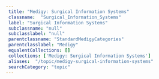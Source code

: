 ```yaml
--- 
 title: "Medigy: Surgical Information Systems" 
 classname:  "Surgical_Information_Systems" 
 label: "Surgical Information Systems" 
 subclassname: "null" 
 subclasslabel: "null" 
 parentclassname: "StandardMedigyCategories" 
 parentclasslabel: "Medigy" 
 equalentCollections: [] 
 collections: ['Medigy: Surgical Information Systems']
 aliases:  "/topic/medigy-surgical-information-systems"  
 searchCategory: "topic" 
---
```

